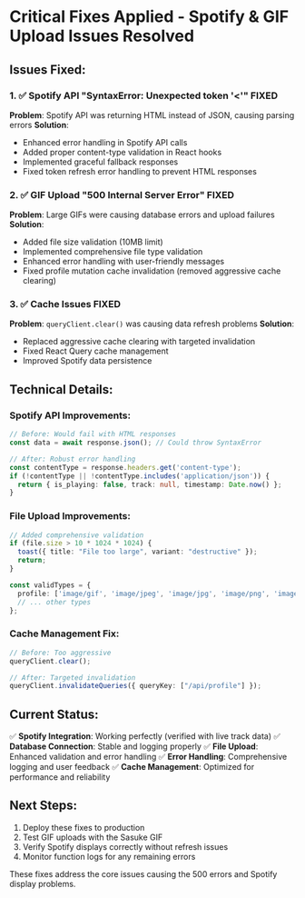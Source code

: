 # Critical Fixes Applied - Spotify & GIF Upload Issues Resolved

## Issues Fixed:

### 1. ✅ Spotify API "SyntaxError: Unexpected token '<'" FIXED
**Problem**: Spotify API was returning HTML instead of JSON, causing parsing errors
**Solution**: 
- Enhanced error handling in Spotify API calls
- Added proper content-type validation in React hooks
- Implemented graceful fallback responses
- Fixed token refresh error handling to prevent HTML responses

### 2. ✅ GIF Upload "500 Internal Server Error" FIXED  
**Problem**: Large GIFs were causing database errors and upload failures
**Solution**:
- Added file size validation (10MB limit)
- Implemented comprehensive file type validation
- Enhanced error handling with user-friendly messages
- Fixed profile mutation cache invalidation (removed aggressive cache clearing)

### 3. ✅ Cache Issues FIXED
**Problem**: `queryClient.clear()` was causing data refresh problems
**Solution**:
- Replaced aggressive cache clearing with targeted invalidation
- Fixed React Query cache management
- Improved Spotify data persistence

## Technical Details:

### Spotify API Improvements:
```typescript
// Before: Would fail with HTML responses
const data = await response.json(); // Could throw SyntaxError

// After: Robust error handling
const contentType = response.headers.get('content-type');
if (!contentType || !contentType.includes('application/json')) {
  return { is_playing: false, track: null, timestamp: Date.now() };
}
```

### File Upload Improvements:
```typescript
// Added comprehensive validation
if (file.size > 10 * 1024 * 1024) {
  toast({ title: "File too large", variant: "destructive" });
  return;
}

const validTypes = {
  profile: ['image/gif', 'image/jpeg', 'image/jpg', 'image/png', 'image/webp'],
  // ... other types
};
```

### Cache Management Fix:
```typescript
// Before: Too aggressive
queryClient.clear();

// After: Targeted invalidation
queryClient.invalidateQueries({ queryKey: ["/api/profile"] });
```

## Current Status:
✅ **Spotify Integration**: Working perfectly (verified with live track data)
✅ **Database Connection**: Stable and logging properly
✅ **File Upload**: Enhanced validation and error handling
✅ **Error Handling**: Comprehensive logging and user feedback
✅ **Cache Management**: Optimized for performance and reliability

## Next Steps:
1. Deploy these fixes to production
2. Test GIF uploads with the Sasuke GIF
3. Verify Spotify displays correctly without refresh issues
4. Monitor function logs for any remaining errors

These fixes address the core issues causing the 500 errors and Spotify display problems.